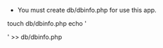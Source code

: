 * You must create db/dbinfo.php for use this app.

touch db/dbinfo.php
echo '
<?php
$db['SERV'] = 'localhost';
$db['USER'] = 'admin';
$db['PASS'] = '*****';
$db['DBNM'] = 'finance';

?>
' >> db/dbinfo.php
